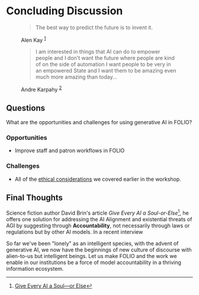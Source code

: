 # Concluding Discussion

<figure>
  <blockquote class="blockquote">
   <p>
     The best way to predict the future is to invent it.
   </p>
  </blockquote>
  <figcaption class="blockquote-footer" markdown="span">
   Alen Kay <sup><a class="footnote-ref" href="#fn:KEYS">1</a></sup>
  </figcaption>
</figure>
  
<figure>
  <blockquote class="blockquote">
   <p>
     I am interested in things that AI can do to empower people and I don't want the future where people 
     are kind of on the side of automation I want people to be very in an empowered State and I want 
     them to be amazing even much more amazing than today...
   </p>
  </blockquote>
  <figcaption class="blockquote-footer" markdown="span">
    Andre Karpahy  <sup><a class="footnote-ref" href="#fn:KARPATHY">2</a></sup>
  </figcaption>
</figure>

## Questions
What are the opportunities and challenges for using generative AI in FOLIO?

### Opportunities
- Improve staff and patron workflows in FOLIO 

### Challenges
- All of the [ethical considerations](../ethical-considerations-ai-ml-for-libraries/index.html) we
  covered earlier in the workshop.

## Final Thoughts
Science fiction author David Brin's article *Give Every AI a Soul-or-Else*[^BRIN], he offers one 
solution for addressing the AI Alignment and existential threats of AGI by suggesting through
**Accountability**, not necessarily through laws or regulations but by other AI models. In a recent
interview 

So far we've been "lonely" as an intelligent species, with the advent of generative AI, we now
have the beginnings of new culture of discourse with alien-to-us but intelligent beings. Let us
make FOLIO and the work we enable in our institutions be a force of model accountability in a 
thriving information ecosystem. 

[^KEYS]: Original quote from 1971 to Xerox researches, expressed in this video [The Best Way to Predict the Future is to Create It. But Is It Already Too Late?](https://www.youtube.com/watch?v=dTPI6wh-Lr0)
[^KARPATHY]: [No Priors Ep. 80 | With Andrej Karpathy from OpenAI and Tesla](https://www.youtube.com/watch?v=hM_h0UA7upI)
[^BRIN]: [Give Every AI a Soul—or Else](https://www.wired.com/story/give-every-ai-a-soul-or-else/)
